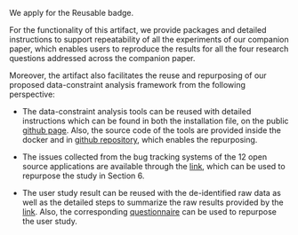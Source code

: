 We apply for the Reusable badge. 

For the functionality of this artifact, we provide packages and detailed instructions to support repeatability of all the experiments of our companion paper, which enables users to reproduce the results for all the four research questions addressed across the companion paper.

Moreover, the artifact also facilitates the reuse and repurposing of our proposed data-constraint analysis framework from the following perspective:

* The data-constraint analysis tools can be reused with detailed instructions which can be found in both the installation file, on the public [github page](https://hyperloop-rails.github.io/vibranium/docs/docker). Also, the source code of the tools are provided inside the docker and in [github repository](https://github.com/manageconstraints/data-constraint-checker), which enables the repurposing. 

* The issues collected from the bug tracking systems of the 12 open source applications are available through the [link](http://bit.ly/data-constraints-issues-in-Rails), which can be used to repurpose the study in Section 6. 

* The user study result can be reused with the de-identified raw data as well as the detailed steps to summarize the raw results provided by the [link](http://bit.ly/error-message-user-study). Also, the corresponding [questionnaire](http://bit.ly/user-questionnaire) can be used to repurpose the user study.

